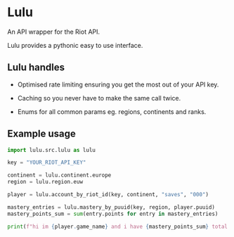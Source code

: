 # Lulu
An API wrapper for the Riot API.

Lulu provides a pythonic easy to use interface.

## Lulu handles

* Optimised rate limiting ensuring you get the most out of your API key.

* Caching so you never have to make the same call twice.

* Enums for all common params eg. regions, continents and ranks.

## Example usage

```py
import lulu.src.lulu as lulu

key = "YOUR_RIOT_API_KEY"

continent = lulu.continent.europe
region = lulu.region.euw

player = lulu.account_by_riot_id(key, continent, "saves", "000")

mastery_entries = lulu.mastery_by_puuid(key, region, player.puuid)
mastery_points_sum = sum(entry.points for entry in mastery_entries)

print(f"hi im {player.game_name} and i have {mastery_points_sum} total mastery :)")

```
